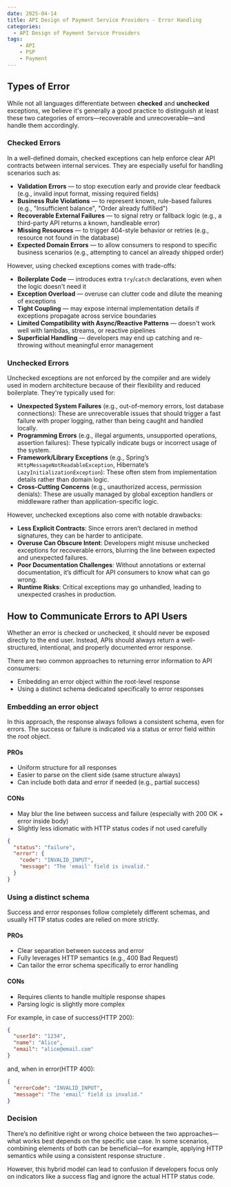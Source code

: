 ```yaml
---
date: 2025-04-14
title: API Design of Payment Service Providers - Error Handling
categories: 
  - API Design of Payment Service Providers
tags: 
    - API
    - PSP
    - Payment
---
```


## Types of Error

While not all languages differentiate between **checked** and **unchecked** exceptions, we believe it's generally a good practice to distinguish at least these two categories of errors—recoverable and unrecoverable—and handle them accordingly.

### Checked Errors
In a well-defined domain, checked exceptions can help enforce clear API contracts between internal services. They are especially useful for handling scenarios such as:

* **Validation Errors** — to stop execution early and provide clear feedback (e.g., invalid input format, missing required fields)
* **Business Rule Violations** — to represent known, rule-based failures (e.g., "Insufficient balance", "Order already fulfilled")
* **Recoverable External Failures** — to signal retry or fallback logic (e.g., a third-party API returns a known, handleable error)
* **Missing Resources** — to trigger 404-style behavior or retries (e.g., resource not found in the database)
* **Expected Domain Errors** — to allow consumers to respond to specific business scenarios (e.g., attempting to cancel an already shipped order)

However, using checked exceptions comes with trade-offs:
* **Boilerplate Code** — introduces extra `try`/`catch` declarations, even when the logic doesn't need it
* **Exception Overload** — overuse can clutter code and dilute the meaning of exceptions
* **Tight Coupling** — may expose internal implementation details if exceptions propagate across service boundaries
* **Limited Compatibility with Async/Reactive Patterns** — doesn't work well with lambdas, streams, or reactive pipelines
* **Superficial Handling** — developers may end up catching and re-throwing without meaningful error management

### Unchecked Errors

Unchecked exceptions are not enforced by the compiler and are widely used in modern architecture because of their flexibility and reduced boilerplate. They're typically used for:

* **Unexpected System Failures** (e.g., out-of-memory errors, lost database connections): These are unrecoverable issues that should trigger a fast failure with proper logging, rather than being caught and handled locally.
* **Programming Errors** (e.g., illegal arguments, unsupported operations, assertion failures): These typically indicate bugs or incorrect usage of the system.
* **Framework/Library Exceptions** (e.g., Spring’s `HttpMessageNotReadableException`, Hibernate’s `LazyInitializationException`): These often stem from implementation details rather than domain logic.
* **Cross-Cutting Concerns** (e.g., unauthorized access, permission denials): These are usually managed by global exception handlers or middleware rather than application-specific logic.

However, unchecked exceptions also come with notable drawbacks:

* **Less Explicit Contracts**: Since errors aren’t declared in method signatures, they can be harder to anticipate.
* **Overuse Can Obscure Intent**: Developers might misuse unchecked exceptions for recoverable errors, blurring the line between expected and unexpected failures.
* **Poor Documentation Challenges**: Without annotations or external documentation, it’s difficult for API consumers to know what can go wrong.
* **Runtime Risks**: Critical exceptions may go unhandled, leading to unexpected crashes in production.



## How to Communicate Errors to API Users
Whether an error is checked or unchecked, it should never be exposed directly to the end user. 
Instead, APIs should always return a well-structured, intentional, and properly documented error response.

There are two common approaches to returning error information to API consumers:
* Embedding an error object within the root-level response
* Using a distinct schema dedicated specifically to error responses

### Embedding an error object

In this approach, the response always follows a consistent schema, even for errors. The success or failure is indicated via a status or error field within the root object.

#### PROs
* Uniform structure for all responses
* Easier to parse on the client side (same structure always)
* Can include both data and error if needed (e.g., partial success)

#### CONs
* May blur the line between success and failure (especially with 200 OK + error inside body)
* Slightly less idiomatic with HTTP status codes if not used carefully

```JSON
{
  "status": "failure",
  "error": {
    "code": "INVALID_INPUT",
    "message": "The 'email' field is invalid."
  }
}
```

### Using a distinct schema
Success and error responses follow completely different schemas, and usually HTTP status codes are relied on more strictly.

#### PROs
* Clear separation between success and error
* Fully leverages HTTP semantics (e.g., 400 Bad Request)
* Can tailor the error schema specifically to error handling

#### CONs
* Requires clients to handle multiple response shapes
* Parsing logic is slightly more complex


For example, in case of success(HTTP 200):
```JSON
{
  "userId": "1234",
  "name": "Alice",
  "email": "alice@email.com"
}
```
and, when in error(HTTP 400):
```JSON
{
  "errorCode": "INVALID_INPUT",
  "message": "The 'email' field is invalid."
}
```

### Decision
There’s no definitive right or wrong choice between the two approaches—what works best depends on the specific use case. In some scenarios, combining elements of both can be beneficial—for example, applying HTTP semantics while using a consistent response structure . 

However, this hybrid model can lead to confusion if developers focus only on indicators like a success flag and ignore the actual HTTP status code.